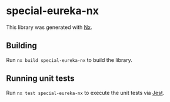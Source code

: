 # special-eureka-nx

This library was generated with [Nx](https://nx.dev).



## Building

Run `nx build special-eureka-nx` to build the library.





## Running unit tests

Run `nx test special-eureka-nx` to execute the unit tests via [Jest](https://jestjs.io).


